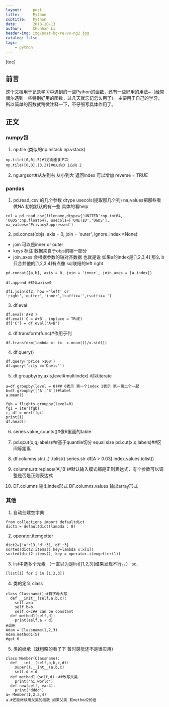 ```yaml
---
layout:     post
title:      Python
subtitle:   Python
date:       2018-10-13
author:     Chunhan Li
header-img: img/post-bg-re-vs-ng2.jpg
catalog: false
tags:
    - python
---
```


[toc]

## 前言
这个文档用于记录学习中遇到的一些Python的函数，还有一些好用的用法~（经常偶尔遇到一些特别好用的函数，过几天就忘记怎么用了）。主要用于自己的学习，所以简单的函数就稍微注释一下，不仔细写具体作用了。

## 正文
### numpy包
1. np.tile (类似的np.hstack np.vstack)
```
np.tile([0,0],5)#1方向重复五次
np.tile([0,0],(3,2))#0方向3 1方向 2
```
2. ng.argsort#从左到右 从小到大 返回index 可以增加 reverse = TRUE

### pandas

1. pd.read_csv 的几个参数 dtype usecols(提取那几个列) na_values把那些看做NA 初始默认的有一些 具体的看help

```
col = pd.read_csv(filename,dtype={'UNITED':np.int64, 'UGDS':np.float64}, usecols=['UNITID','UGDS'], na_values='PrivacySuppressed')
```

2. pd.concat(objs, axis = 0, join = 'outer', ignore_index =None)
  - join 可以是inner or outer
  - keys 标注 数据来自于objs的哪一部分
  - join_axes 会根据参数的轴对齐数据 也就是说 如果a的index是[1,2,3,4] 那么 b只合并他的[1,2,3,4]有点像 sql联结的left right

```
pd.concat([a,b], axis = 0, join = 'inner', join_axes = [a.index])

df.append #默认axis=0

df1.join(df2, how ='left' or 'right','outter','inner',lsuffix='',rsuffix='')

```

3. df.eval

```
df.eval('A+B')
df.eval('C = A+B', inplace = TRUE)
df['C'] = df.eval('A+B')
```
4. df.transform(func)#作用于列

```
df.transform(lambda x: (x- x.mean())/x.std())
```

4. df.query()

```
df.query('price >100')
df.query('city =='Davis'')
```

5. df.groupby(by,axis,level#multiindex) 可以iterate

```
a=df.groupby(level = 0)## 0表示 第一个index 1表示 第一第二个一起
b=df.groupby(['A','B'])#label
a.mean()

fgb = flights.groupby(level=0)
fgi = iter(fgb)
i, df = next(fgi)
print(i)
df.head()
```

6. series.value_counts()#像R里面的table

7. pd.qcut(x,q,labels)##基于quantile切分 equal size
  pd.cut(x,q,labels)##区间等距离

8. df.columns.str.(..) .tolist()
  series.str
  df[A > 0.03].index.values.tolist()

9. columns.str.replace('A','B')#默认输入模式都是正则表达式，有个参数可以调整是否是正则表达式

10. DF.columns 输出index形式
    DF.columns.values 输出array形式

### 其他
1. 自动创建空字典

```
from collections import defaultdict
dict1 = defaultdict(lambda : 0)
```

2. operator.itemgetter

```
dict2={'a':13,'d':31,'df':3}
sorted(dict2.items(),key=lambda x:x[1])
sorted(dict2.items(), key = operator.itemgetter(1))
```

3. list中选多个元素 （一直以为是list[[1,2,3]]结果发现不行。。）
so,

```
[list[i] for i in [1,2,3]]
```

4. 类的定义 class

```
class Classname():#首字母大写
  def __init__(self,a,b,c):
    self.a=a
    self.b=b
    self.c=c## can be constant
  def method1(self,d):
    print(self.a + d)
#调用
Adam = Classname(1,2,3)
Adam.method1(5)
#get 6
```

5. 类的继承（就粗略的看了下 暂时感觉还不是很实用）

```
class Member(Classname):
  def __int__(self,a,b,c,d):
    super().__int__(a,b,c)
    self.d = d
  def method1（self,d)：##改写父类
    print('hi world')
  def new(self, var4):
    print('dddd')
a= Member(1,2,3,4)
a.#还能继续用父类的函数 如果父类 有method2的话
```
